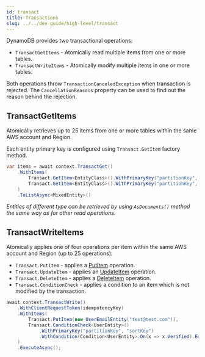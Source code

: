 ```yaml
---
id: transact
title: Transactions
slug: ../../dev-guide/high-level/transact
---
```


DynamoDB provides two transactional operations:

* `TransactGetItems` - Atomically read multiple items from one or more tables.
* `TransactWriteItems` -  Atomically modify multiple items in one or more tables.

Both operations throw `TransactionCanceledException` when transaction is rejected.
The `CancellationReasons` property can be used to find out the reason behind the rejection.

## TransactGetItems

Atomically retrieves up to 25 items from one or more tables within the same AWS account and Region.

Each entity primary key is configured using `Transact.GetItem` factory method.

```csharp
var items = await context.TransactGet()
    .WithItems(
        Transact.GetItem<EntityClass>().WithPrimaryKey("partitionKey", "sortKey_1"),
        Transact.GetItem<EntityClass>().WithPrimaryKey("partitionKey", "sortKey_2")
    )
    .ToListAsync<MixedEntity>()
```

*Entities of different type can be retrieved by using `AsDocuments()` method the same way as for other read operations.*

## TransactWriteItems

Atomically applies one of four operations per item within the same AWS account and Region (up to 25 operations):
* `Transact.PutItem` - applies a [PutItem](./write.md#putitem) operation.
* `Transact.UpdateItem` - applies an [UpdateItem](./write.md#update) operation.
* `Transact.DeleteItem` - applies a [DeleteItem](./write.md#delete) operation.
* `Transact.ConditionCheck` - applies a condition to an item which is not modified by the transaction.

```csharp
await context.TransactWrite()
    .WithClientRequestToken(idempotencyKey)
    .WithItems(
        Transact.PutItem(new UserEmailEntity("test@test.com")),
        Transact.ConditionCheck<UserEntity>()
            .WithPrimaryKey("partitionKey", "sortKey")
            .WithCondition(Condition<UserEntity>.On(x => x.Verified).EqualTo(false))
    )
    .ExecuteAsync();
```